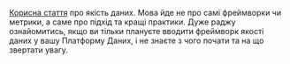 [Корисна стаття](https://medium.com/@willemkoenders/intelligent-data-governance-by-design-a-practical-example-30f2bbf1bf91) про якість даних. Мова йде не про самі фреймворки чи метрики, а саме про підхід та кращі практики. Дуже раджу ознайомитись, якщо ви тільки плануєте вводити фреймворк якості даних у вашу Платформу Даних, і не знаєте з чого почати та на що звертати увагу.